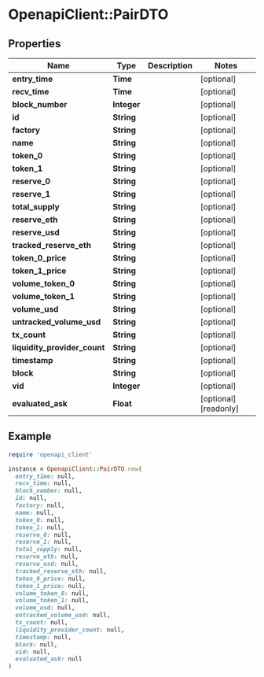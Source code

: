 # OpenapiClient::PairDTO

## Properties

| Name | Type | Description | Notes |
| ---- | ---- | ----------- | ----- |
| **entry_time** | **Time** |  | [optional] |
| **recv_time** | **Time** |  | [optional] |
| **block_number** | **Integer** |  | [optional] |
| **id** | **String** |  | [optional] |
| **factory** | **String** |  | [optional] |
| **name** | **String** |  | [optional] |
| **token_0** | **String** |  | [optional] |
| **token_1** | **String** |  | [optional] |
| **reserve_0** | **String** |  | [optional] |
| **reserve_1** | **String** |  | [optional] |
| **total_supply** | **String** |  | [optional] |
| **reserve_eth** | **String** |  | [optional] |
| **reserve_usd** | **String** |  | [optional] |
| **tracked_reserve_eth** | **String** |  | [optional] |
| **token_0_price** | **String** |  | [optional] |
| **token_1_price** | **String** |  | [optional] |
| **volume_token_0** | **String** |  | [optional] |
| **volume_token_1** | **String** |  | [optional] |
| **volume_usd** | **String** |  | [optional] |
| **untracked_volume_usd** | **String** |  | [optional] |
| **tx_count** | **String** |  | [optional] |
| **liquidity_provider_count** | **String** |  | [optional] |
| **timestamp** | **String** |  | [optional] |
| **block** | **String** |  | [optional] |
| **vid** | **Integer** |  | [optional] |
| **evaluated_ask** | **Float** |  | [optional][readonly] |

## Example

```ruby
require 'openapi_client'

instance = OpenapiClient::PairDTO.new(
  entry_time: null,
  recv_time: null,
  block_number: null,
  id: null,
  factory: null,
  name: null,
  token_0: null,
  token_1: null,
  reserve_0: null,
  reserve_1: null,
  total_supply: null,
  reserve_eth: null,
  reserve_usd: null,
  tracked_reserve_eth: null,
  token_0_price: null,
  token_1_price: null,
  volume_token_0: null,
  volume_token_1: null,
  volume_usd: null,
  untracked_volume_usd: null,
  tx_count: null,
  liquidity_provider_count: null,
  timestamp: null,
  block: null,
  vid: null,
  evaluated_ask: null
)
```

